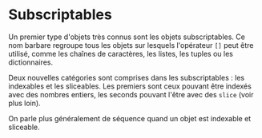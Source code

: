 # Subscriptables

Un premier type d'objets très connus sont les objets subscriptables. Ce nom barbare regroupe tous les objets sur lesquels l'opérateur `[]` peut être utilisé, comme les chaînes de caractères, les listes, les tuples ou les dictionnaires.

Deux nouvelles catégories sont comprises dans les subscriptables : les indexables et les sliceables. Les premiers sont ceux pouvant être indexés avec des nombres entiers, les seconds pouvant l'être avec des `slice` (voir plus loin).

On parle plus généralement de séquence quand un objet est indexable et sliceable.
